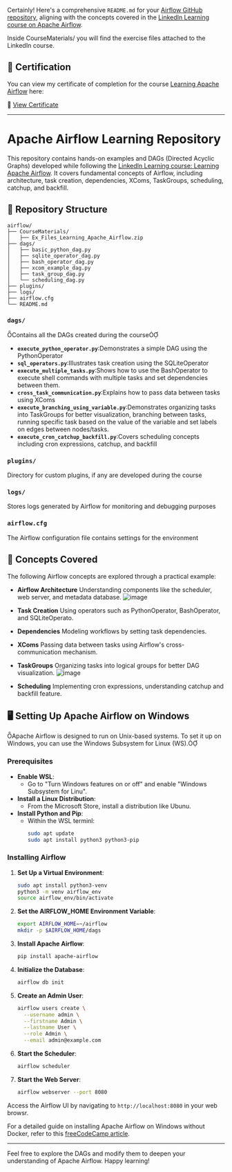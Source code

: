 Certainly! Here's a comprehensive `README.md` for your [Airflow GitHub repository](https://github.com/TasneemAhmed/airflow), aligning with the concepts covered in the [LinkedIn Learning course on Apache Airflow](https://www.linkedin.com/learning/learning-apache-airflow).

Inside CourseMaterials/ you will find the exercise files attached to the LinkedIn course.
## 🏅 Certification

You can view my certificate of completion for the course [Learning Apache Airflow](https://www.linkedin.com/learning/learning-apache-airflow) here:

📄 [View Certificate](CourseMaterials/my_airflow_certification.pdf)

---

# Apache Airflow Learning Repository

This repository contains hands-on examples and DAGs (Directed Acyclic Graphs) developed while following the [LinkedIn Learning course: Learning Apache Airflow](https://www.linkedin.com/learning/learning-apache-airflow). It covers fundamental concepts of Airflow, including architecture, task creation, dependencies, XComs, TaskGroups, scheduling, catchup, and backfill.

## 📁 Repository Structure

```
airflow/
├── CourseMaterials/
│   ├── Ex_Files_Learning_Apache_Airflow.zip
├── dags/
│   ├── basic_python_dag.py
│   ├── sqlite_operator_dag.py
│   ├── bash_operator_dag.py
│   ├── xcom_example_dag.py
│   ├── task_group_dag.py
│   └── scheduling_dag.py
├── plugins/
├── logs/
├── airflow.cfg
└── README.md
```

### `dags/`
Contains all the DAGs created during the course

- **`execute_python_operator.py`**:Demonstrates a simple DAG using the PythonOperator
- **`sql_operators.py`**:Illustrates task creation using the SQLiteOperator
- **`execute_multiple_tasks.py`**:Shows how to use the BashOperator to execute shell commands with multiple tasks and set dependencies between them.
- **`cross_task_communication.py`**:Explains how to pass data between tasks using XComs
- **`execute_branching_using_variable.py`**:Demonstrates organizing tasks into TaskGroups for better visualization, branching between tasks, running specific task based on the value of the variable
   and set labels on edges between nodes/tasks.
- **`execute_cron_catchup_backfill.py`**:Covers scheduling concepts including cron expressions, catchup, and backfill

### `plugins/`
Directory for custom plugins, if any are developed during the course

### `logs/`
Stores logs generated by Airflow for monitoring and debugging purposes

### `airflow.cfg`
The Airflow configuration file contains settings for the environment

## 🧠 Concepts Covered
The following Airflow concepts are explored through a practical example:

- **Airflow Architecture** Understanding components like the scheduler, web server, and metadata database.
  ![image](https://github.com/user-attachments/assets/2adc4698-4eb8-4577-8fe3-9b17b768b0f2)

- **Task Creation** Using operators such as PythonOperator, BashOperator, and SQLiteOperato.
- **Dependencies** Modeling workflows by setting task dependencies.
- **XComs** Passing data between tasks using Airflow's cross-communication mechanism.
- **TaskGroups** Organizing tasks into logical groups for better DAG visualization.
  ![image](https://github.com/user-attachments/assets/b6b3693d-179c-4499-a92d-6357cb8e1f0e)

- **Scheduling** Implementing cron expressions, understanding catchup and backfill feature.

## 🖥️ Setting Up Apache Airflow on Windows

Apache Airflow is designed to run on Unix-based systems. To set it up on Windows, you can use the Windows Subsystem for Linux (WS).

### Prerequisites

- **Enable WSL**:
   - Go to "Turn Windows features on or off" and enable "Windows Subsystem for Linu".
- **Install a Linux Distribution**:
   - From the Microsoft Store, install a distribution like Ubunu.
- **Install Python and Pip**:
   - Within the WSL terminl:
      ```bash
      sudo apt update
      sudo apt install python3 python3-pip
      ```

### Installing Airflow

1. **Set Up a Virtual Environment**:
   ```bash
   sudo apt install python3-venv
   python3 -m venv airflow_env
   source airflow_env/bin/activate
   ```

2. **Set the AIRFLOW_HOME Environment Variable**:
   ```bash
   export AIRFLOW_HOME=~/airflow
   mkdir -p $AIRFLOW_HOME/dags
   ```

3. **Install Apache Airflow**:
   ```bash
   pip install apache-airflow
   ```

4. **Initialize the Database**:
   ```bash
   airflow db init
   ```

5. **Create an Admin User**:
   ```bash
   airflow users create \
     --username admin \
     --firstname Admin \
     --lastname User \
     --role Admin \
     --email admin@example.com
   ```

6. **Start the Scheduler**:
   ```bash
   airflow scheduler
   ```

7. **Start the Web Server**:
   ```bash
   airflow webserver --port 8080
   ```


Access the Airflow UI by navigating to `http://localhost:8080` in your web browsr.

For a detailed guide on installing Apache Airflow on Windows without Docker, refer to this [freeCodeCamp article](https://www.freecodecamp.org/news/install-apache-airflow-on-windows-without-docker).

---

Feel free to explore the DAGs and modify them to deepen your understanding of Apache Airflow. Happy learning! 
